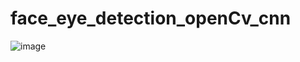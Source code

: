 # face_eye_detection_openCv_cnn
![image](https://github.com/Arti-1196/face_eye_detection_openCv_cnn/assets/79993960/ce1f2c2c-d9fa-4ba9-ba54-51ad96dbc519)
